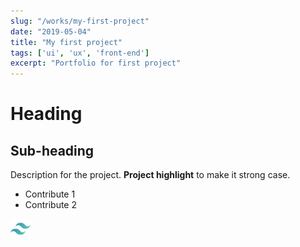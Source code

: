 ```yaml
---
slug: "/works/my-first-project"
date: "2019-05-04"
title: "My first project"
tags: ['ui', 'ux', 'front-end']
excerpt: "Portfolio for first project"
---
```


# Heading

## Sub-heading

Description for the project.
**Project highlight** to make it strong case.

* Contribute 1
* Contribute 2

![Image test](./tailwind-icon.png)
